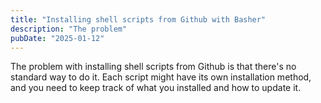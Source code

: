 ```yaml
---
title: "Installing shell scripts from Github with Basher"
description: "The problem"
pubDate: "2025-01-12"
---
```


The problem with installing shell scripts from Github is that there's no standard way to do it. Each script might have its own installation method, and you need to keep track of what you installed and how to update it.
